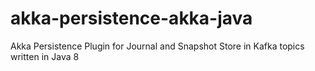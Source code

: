 # akka-persistence-akka-java
Akka Persistence Plugin for Journal and Snapshot Store in Kafka topics written in Java 8
